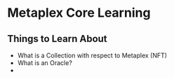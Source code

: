 # Metaplex Core Learning

## Things to Learn About
- What is a Collection with respect to Metaplex (NFT)
- What is an Oracle?
- 